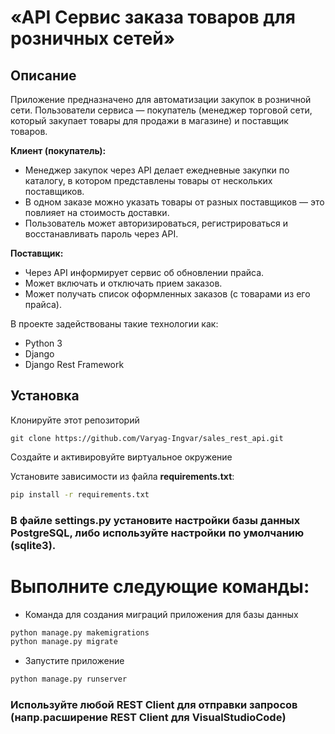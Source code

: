 # «API Сервис заказа товаров для розничных сетей»

## Описание

Приложение предназначено для автоматизации закупок в розничной сети. Пользователи сервиса — покупатель (менеджер торговой сети, который закупает товары для продажи в магазине) и поставщик товаров.

**Клиент (покупатель):**

- Менеджер закупок через API делает ежедневные закупки по каталогу, в котором
  представлены товары от нескольких поставщиков.
- В одном заказе можно указать товары от разных поставщиков — это
  повлияет на стоимость доставки.
- Пользователь может авторизироваться, регистрироваться и восстанавливать пароль через API.
    
**Поставщик:**

- Через API информирует сервис об обновлении прайса.
- Может включать и отключать прием заказов.
- Может получать список оформленных заказов (с товарами из его прайса).



В проекте задействованы такие технологии как:
* Python 3
* Django
* Django Rest Framework

## Установка

Клонируйте этот репозиторий

    git clone https://github.com/Varyag-Ingvar/sales_rest_api.git

Создайте и активировуйте виртуальное окружение

Установите зависимости из файла **requirements.txt**:
```bash
pip install -r requirements.txt
```
### В файле settings.py установите настройки базы данных PostgreSQL, либо используйте настройки по умолчанию (sqlite3).
# Выполните следующие команды:

* Команда для создания миграций приложения для базы данных
```bash
python manage.py makemigrations
python manage.py migrate
```

* Запустите приложение
```bash
python manage.py runserver
```
### Используйте любой REST Client для отправки запросов (напр.расширение REST Client для VisualStudioCode)
    
